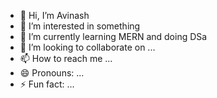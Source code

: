 - 👋 Hi, I’m Avinash
- 👀 I’m interested in something
- 🌱 I’m currently learning MERN and doing DSa
- 💞️ I’m looking to collaborate on ...
- 📫 How to reach me ...
- 😄 Pronouns: ...
- ⚡ Fun fact: ...

<!---
Avi-dce/Avi-dce is a ✨ special ✨ repository because its `README.md` (this file) appears on your GitHub profile.
You can click the Preview link to take a look at your changes.
--->
